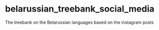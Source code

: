 # belarussian_treebank_social_media

The treebank on the Belarussian languages based on the instagram posts 
